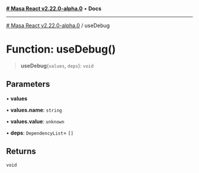 [**# Masa React v2.22.0-alpha.0**](../README.md) • **Docs**

***

[# Masa React v2.22.0-alpha.0](../globals.md) / useDebug

# Function: useDebug()

> **useDebug**(`values`, `deps`): `void`

## Parameters

• **values**

• **values.name**: `string`

• **values.value**: `unknown`

• **deps**: `DependencyList`= `[]`

## Returns

`void`
